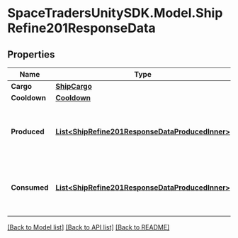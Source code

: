# SpaceTradersUnitySDK.Model.ShipRefine201ResponseData

## Properties

Name | Type | Description | Notes
------------ | ------------- | ------------- | -------------
**Cargo** | [**ShipCargo**](ShipCargo.md) |  | 
**Cooldown** | [**Cooldown**](Cooldown.md) |  | 
**Produced** | [**List&lt;ShipRefine201ResponseDataProducedInner&gt;**](ShipRefine201ResponseDataProducedInner.md) | Goods that were produced by this refining process. | 
**Consumed** | [**List&lt;ShipRefine201ResponseDataProducedInner&gt;**](ShipRefine201ResponseDataProducedInner.md) | Goods that were consumed during this refining process. | 

[[Back to Model list]](../README.md#documentation-for-models) [[Back to API list]](../README.md#documentation-for-api-endpoints) [[Back to README]](../README.md)

